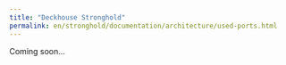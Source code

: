 ```yaml
---
title: "Deckhouse Stronghold"
permalink: en/stronghold/documentation/architecture/used-ports.html
---
```


Coming soon...
